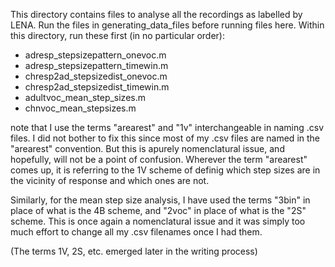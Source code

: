 This directory contains files to analyse all the recordings as labelled by LENA. Run the files in generating_data_files 
before running files here. Within this directory, run these first (in no particular order):

- adresp_stepsizepattern_onevoc.m
- adresp_stepsizepattern_timewin.m
- chresp2ad_stepsizedist_onevoc.m
- chresp2ad_stepsizedist_timewin.m
- adultvoc_mean_step_sizes.m
- chnvoc_mean_stepsizes.m

note that I use the terms "arearest" and "1v" interchangeable in naming .csv files. I did not bother to fix this since most of 
my .csv files are named in the "arearest" convention. But this is apurely nomenclatural issue, and hopefully, will not be a point 
of confusion. Wherever the term "arearest" comes up, it is referring to the 1V scheme of definig which step sizes are in the 
vicinity of response and which ones are not. 

Similarly, for the mean step size analysis, I have used the terms "3bin" in place of what is the 4B scheme, and "2voc" in place 
of what is the "2S" scheme. This is once again a nomenclatural issue and it was simply too much effort to change all my .csv 
filenames once I had them. 

(The terms 1V, 2S, etc. emerged later in the writing process)
